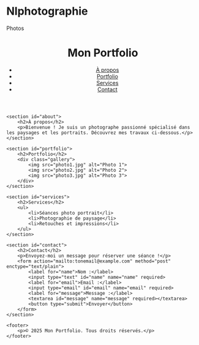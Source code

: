 # Nlphotographie
Photos
<!DOCTYPE html>
<html lang="fr">
<head>
    <meta charset="UTF-8">
    <meta name="viewport" content="width=device-width, initial-scale=1.0">
    <title>Portfolio Photographe</title>
    <link rel="stylesheet" href="style.css">
</head>
<body>
    <header>
        <h1>Mon Portfolio</h1>
        <nav>
            <ul>
                <li><a href="#about">À propos</a></li>
                <li><a href="#portfolio">Portfolio</a></li>
                <li><a href="#services">Services</a></li>
                <li><a href="#contact">Contact</a></li>
            </ul>
        </nav>
    </header>

    <section id="about">
        <h2>À propos</h2>
        <p>Bienvenue ! Je suis un photographe passionné spécialisé dans les paysages et les portraits. Découvrez mes travaux ci-dessous.</p>
    </section>

    <section id="portfolio">
        <h2>Portfolio</h2>
        <div class="gallery">
            <img src="photo1.jpg" alt="Photo 1">
            <img src="photo2.jpg" alt="Photo 2">
            <img src="photo3.jpg" alt="Photo 3">
        </div>
    </section>

    <section id="services">
        <h2>Services</h2>
        <ul>
            <li>Séances photo portrait</li>
            <li>Photographie de paysage</li>
            <li>Retouches et impressions</li>
        </ul>
    </section>

    <section id="contact">
        <h2>Contact</h2>
        <p>Envoyez-moi un message pour réserver une séance !</p>
        <form action="mailto:tonemail@example.com" method="post" enctype="text/plain">
            <label for="name">Nom :</label>
            <input type="text" id="name" name="name" required>
            <label for="email">Email :</label>
            <input type="email" id="email" name="email" required>
            <label for="message">Message :</label>
            <textarea id="message" name="message" required></textarea>
            <button type="submit">Envoyer</button>
        </form>
    </section>

    <footer>
        <p>© 2025 Mon Portfolio. Tous droits réservés.</p>
    </footer>
</body>
</html>
